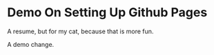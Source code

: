 # Demo On Setting Up Github Pages

A resume, but for my cat, because that is more fun.

A demo change.
